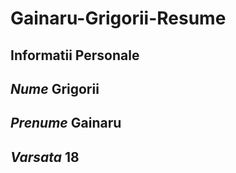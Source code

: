 # Gainaru-Grigorii-Resume
## **Informatii Personale**
## *Nume* Grigorii 
## *Prenume* Gainaru
## *Varsata* 18
